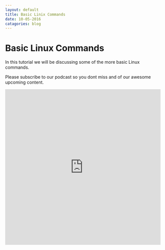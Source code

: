 ```yaml
---
layout: default
title: Basic Linix Commands
date: 10-05-2016
catagories: blog
---
```

<h1>Basic Linux Commands</h1>
<article>
<p>
In this tutorial we will be discussing some of the more basic Linux commands.</p>
<p>Please subscribe to our podcast so you dont miss and of our awesome upcoming content.</p>
<iframe width="500px" height="500px" src="http://program13.me/basiclinux.mp4" frameborder="0px" allowfullscreen></iframe>
